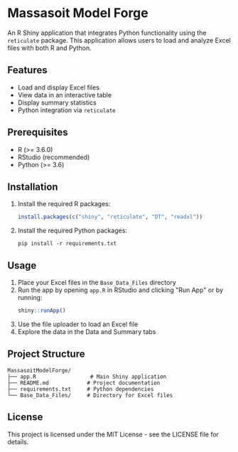 # Massasoit Model Forge

An R Shiny application that integrates Python functionality using the `reticulate` package. This application allows users to load and analyze Excel files with both R and Python.

## Features

- Load and display Excel files
- View data in an interactive table
- Display summary statistics
- Python integration via `reticulate`

## Prerequisites

- R (>= 3.6.0)
- RStudio (recommended)
- Python (>= 3.6)

## Installation

1. Install the required R packages:
   ```R
   install.packages(c("shiny", "reticulate", "DT", "readxl"))
   ```

2. Install the required Python packages:
   ```
   pip install -r requirements.txt
   ```

## Usage

1. Place your Excel files in the `Base_Data_Files` directory
2. Run the app by opening `app.R` in RStudio and clicking "Run App" or by running:
   ```R
   shiny::runApp()
   ```
3. Use the file uploader to load an Excel file
4. Explore the data in the Data and Summary tabs

## Project Structure

```
MassasoitModelForge/
├── app.R                 # Main Shiny application
├── README.md            # Project documentation
├── requirements.txt     # Python dependencies
└── Base_Data_Files/     # Directory for Excel files
```

## License

This project is licensed under the MIT License - see the LICENSE file for details.
